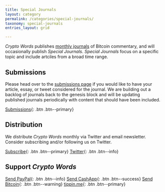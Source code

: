 ```yaml
---
title: Special Journals
layout: category
permalink: /categories/special-journals/
taxonomy: special-journals
entries_layout: grid

---
```


_Crypto Words_ publishes [monthly journals](https://cryptowords.github.io/categories/journals/) of Bitcoin commentary, and will occasionally publish _Special Journals_. _Special Journals_ focus on a specific topic and include artciles from a broad time range. 

## Submissions
Please head over to the [submissions page](https://cryptowords.github.io/submissions/) if you would like to have your article, essay, or tweet considered for the journal. We are building out a backlog of journals back to the genesis block and will be updating published journals periodically with content that should have been included. 

[Submissions](https://cryptowords.github.io/submissions/){: .btn .btn--primary}

## Distribution
We distribute *Crypto Words* monthly via Twitter and email newsletter. Consider subscribing and/or following us on Twitter.

[Subscribe](https://mailchi.mp/2731ce628dba/cryptowordsnewsletter){: .btn .btn--primary}
[<i class="fab fa-twitter"></i> Twitter](https://twitter.com/_cryptowords){: .btn .btn--info}

## Support _Crypto Words_

[<i class="fab fa-paypal"></i> Send PayPal](https://www.paypal.me/bucwolfser){: .btn .btn--info} [<i class="fas fa-money-check-alt"></i> Send CashApp](https://cash.app/$joerodgers76){: .btn .btn--success}
[<i class="fab fa-bitcoin"></i> Send Bitcoin](/assets/images/tipjar.png){: .btn .btn--warning} [<i class="fas fa-bolt"></i> tippin.me](https://tippin.me/@_joerodgers){: .btn .btn--primary}